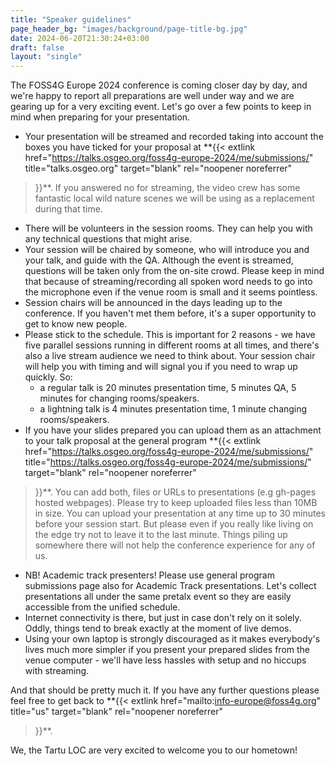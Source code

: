 ```yaml
---
title: "Speaker guidelines"
page_header_bg: "images/background/page-title-bg.jpg"
date: 2024-06-20T21:30:24+03:00
draft: false
layout: "single"
---
```


The FOSS4G Europe 2024 conference is coming closer day by day, and
we're happy to report all preparations are well under way and we are gearing
up for a very exciting event. Let's go over a few points to keep in
mind when preparing for your presentation.

- Your presentation will be streamed and recorded taking into account
the boxes you have ticked for your proposal at
**{{<
    extlink href="https://talks.osgeo.org/foss4g-europe-2024/me/submissions/"
    title="talks.osgeo.org"
    target="blank" rel="noopener noreferrer"
>}}**. If you answered no for streaming, the video crew has some fantastic
local wild nature scenes we will be using as a replacement during that time.
- There will be volunteers in the session rooms. They can help you with any
technical questions that might arise.
- Your session will be chaired by someone, who will introduce you and your talk,
and guide with the QA. Although the event is streamed, questions will be taken
only from the on-site crowd. Please keep in mind that because of
streaming/recording all spoken word needs to go into the microphone even if
the venue room is small and it seems pointless.
- Session chairs will be announced in the days leading up to the conference. If
you haven't met them before, it's a super opportunity to get to know new
people.
- Please stick to the schedule. This is important for 2 reasons - we have five
parallel sessions running in different rooms at all times, and there's also a
live stream audience we need to think about. Your session chair will help you
with timing and will signal you if you need to wrap up quickly. So:
  - a regular talk is 20 minutes presentation time, 5 minutes QA, 5 minutes
for changing rooms/speakers.
  - a lightning talk is 4 minutes presentation time, 1 minute changing
rooms/speakers.
- If you have your slides prepared you can upload them as an attachment
to your talk proposal at the general program
**{{<
    extlink href="https://talks.osgeo.org/foss4g-europe-2024/me/submissions/"
    title="https://talks.osgeo.org/foss4g-europe-2024/me/submissions/"
    target="blank" rel="noopener noreferrer"
>}}**.
You can add both, files or URLs to presentations (e.g gh-pages hosted webpages).
Please try to keep uploaded files less than 10MB in size. You can upload your
presentation at any time up to 30 minutes before your session start. But please
even if you really like living on the edge try not to leave it to the last
minute. Things piling up somewhere there will not help the conference experience
for any of us.
- NB! Academic track presenters! Please use general program submissions page
also for Academic Track presentations. Let's collect presentations all under
the same pretalx event so they are easily accessible from the unified schedule.
- Internet connectivity is there, but just in case don't rely on it solely.
Oddly, things tend to break exactly at the moment of live demos.
- Using your own laptop is strongly discouraged as it makes
everybody's lives much more simpler if you present your prepared slides from
the venue computer - we'll have less hassles with setup and no hiccups with
streaming.

And that should be pretty much it. If you have any further questions please
feel free to get back to
**{{<
    extlink href="mailto:info-europe@foss4g.org"
    title="us"
    target="blank" rel="noopener noreferrer"
>}}**.

We, the Tartu LOC are very excited to welcome you to our hometown!
